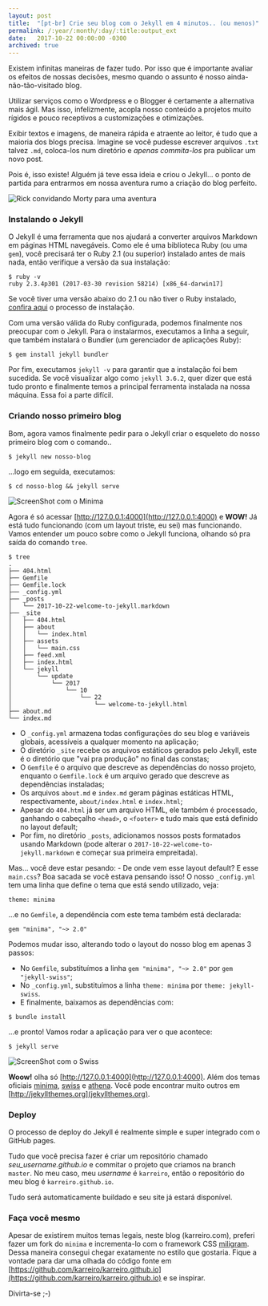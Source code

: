 ```yaml
---
layout: post
title:  "[pt-br] Crie seu blog com o Jekyll em 4 minutos.. (ou menos)"
permalink: /:year/:month/:day/:title:output_ext
date:   2017-10-22 00:00:00 -0300
archived: true
---
```


Existem infinitas maneiras de fazer tudo. Por isso que é importante avaliar os efeitos de nossas decisões, mesmo quando o assunto é nosso ainda-não-tão-visitado blog.

Utilizar serviços como o Wordpress e o Blogger é certamente a alternativa mais ágil. Mas isso, infelizmente, acopla nosso conteúdo a projetos muito rígidos e pouco receptivos a customizações e otimizações.

Exibir textos e imagens, de maneira rápida e atraente ao leitor, é tudo que a maioria dos blogs precisa. Imagine se você pudesse escrever arquivos `.txt` talvez `.md`, coloca-los num diretório e _apenas commita-los_ pra publicar um novo post.

Pois é, isso existe! Alguém já teve essa ideia e criou o Jekyll... o ponto de partida para entrarmos em nossa aventura rumo a criação do blog perfeito.

![Rick convidando Morty para uma aventura](/assets/rick-and-morty.jpg "Wubba lubba dub-dub!")

### Instalando o Jekyll

O Jekyll é uma ferramenta que nos ajudará a converter arquivos Markdown em páginas HTML navegáveis. Como ele é uma biblioteca Ruby (ou uma `gem`), você precisará ter o Ruby 2.1 (ou superior) instalado antes de mais nada, então verifique a versão da sua instalação:
```
$ ruby -v
ruby 2.3.4p301 (2017-03-30 revision 58214) [x86_64-darwin17]
```
Se você tiver uma versão abaixo do 2.1 ou não tiver o Ruby instalado, [confira aqui](https://www.ruby-lang.org/en/documentation/installation) o processo de instalação.

Com uma versão válida do Ruby configurada, podemos finalmente nos preocupar com o Jekyll. Para o instalarmos, executamos a linha a seguir, que também instalará o Bundler (um gerenciador de aplicações Ruby):
```
$ gem install jekyll bundler
```

Por fim, executamos `jekyll -v` para garantir que a instalação foi bem sucedida. Se você visualizar algo como `jekyll 3.6.2`, quer dizer que está tudo pronto e finalmente temos a principal ferramenta instalada na nossa máquina. Essa foi a parte difícil.

### Criando nosso primeiro blog

Bom, agora vamos finalmente pedir para o Jekyll criar o esqueleto do nosso primeiro blog com o comando..
```
$ jekyll new nosso-blog
```

...logo em seguida, executamos:
```
$ cd nosso-blog && jekyll serve
```

![ScreenShot com o Minima](/assets/minima-screenshot.jpg "Minima")

Agora é só acessar [http://127.0.0.1:4000](http://127.0.0.1:4000) e **WOW!** Já está tudo funcionando (com um layout triste, eu sei) mas funcionando. Vamos entender um pouco sobre como o Jekyll funciona, olhando só pra saída do comando `tree`.

```
$ tree
.
├── 404.html
├── Gemfile
├── Gemfile.lock
├── _config.yml
├── _posts
│   └── 2017-10-22-welcome-to-jekyll.markdown
├── _site
│   ├── 404.html
│   ├── about
│   │   └── index.html
│   ├── assets
│   │   └── main.css
│   ├── feed.xml
│   ├── index.html
│   └── jekyll
│       └── update
│           └── 2017
│               └── 10
│                   └── 22
│                       └── welcome-to-jekyll.html
├── about.md
└── index.md
```

- O `_config.yml` armazena todas configurações do seu blog e variáveis globais, acessíveis a qualquer momento na aplicação;
- O diretório `_site` recebe os arquivos estáticos gerados pelo Jekyll, este é o diretório que "vai pra produção" no final das constas;
- O `Gemfile` é o arquivo que descreve as dependências do nosso projeto, enquanto o `Gemfile.lock` é um arquivo gerado que descreve as dependências instaladas;
- Os arquivos `about.md` e `index.md` geram páginas estáticas HTML, respectivamente, `about/index.html` e `index.html`;
- Apesar do `404.html` já ser um arquivo HTML, ele também é processado, ganhando o cabeçalho `<head>`, o `<footer>` e tudo mais que está definido no layout default;
- Por fim, no diretório `_posts`, adicionamos nossos posts formatados usando Markdown (pode alterar o `2017-10-22-welcome-to-jekyll.markdown` e começar sua primeira empreitada).

Mas... você deve estar pesando: - De onde vem esse layout default? E esse `main.css`? Boa sacada se você estava pensando isso! O nosso `_config.yml` tem uma linha que define o tema que está sendo utilizado, veja:
```
theme: minima
```
...e no `Gemfile`, a dependência com este tema também está declarada:
```
gem "minima", "~> 2.0"
```
Podemos mudar isso, alterando todo o layout do nosso blog em apenas 3 passos:
- No `Gemfile`, substituímos a linha `gem "minima", "~> 2.0"` por `gem "jekyll-swiss"`;
- No `_config.yml`, substituímos a linha `theme: minima` por `theme: jekyll-swiss`.
- E finalmente, baixamos as dependências com:

```
$ bundle install
```

...e pronto! Vamos rodar a aplicação para ver o que acontece:

```
$ jekyll serve
```

![ScreenShot com o Swiss](/assets/swiss-screenshot.jpg "Jekyll Swiss")

**Woow!** olha só [http://127.0.0.1:4000](http://127.0.0.1:4000). Além dos temas oficiais [minima](https://github.com/jekyll/minima), [swiss](https://github.com/broccolini/swiss) e [athena](https://github.com/broccolini/athena). Você pode encontrar muito outros em [http://jekyllthemes.org](jekyllthemes.org).

### Deploy

O processo de deploy do Jekyll é realmente simple e super integrado com o GitHub pages.

Tudo que você precisa fazer é criar um repositório chamado _seu_username.github.io_ e commitar o projeto que criamos na branch `master`. No meu caso, meu _username_ é `karreiro`, então o repositório do meu blog é `karreiro.github.io`.

Tudo será automaticamente buildado e seu site já estará disponível.

### Faça você mesmo

Apesar de existirem muitos temas legais, neste blog (karreiro.com), preferi fazer um fork do `minima` e incrementa-lo com o framework CSS [miligram](milligram.github.io). Dessa maneira consegui chegar exatamente no estilo que gostaria. Fique a vontade para dar uma olhada do código fonte em [https://github.com/karreiro/karreiro.github.io](https://github.com/karreiro/karreiro.github.io) e se inspirar.

Divirta-se ;-)




